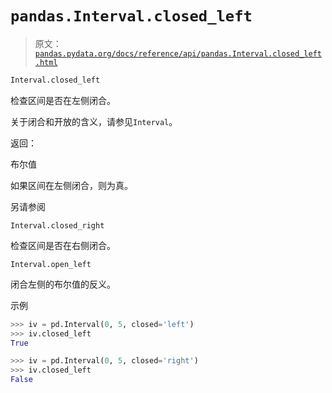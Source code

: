 # `pandas.Interval.closed_left`

> 原文：[`pandas.pydata.org/docs/reference/api/pandas.Interval.closed_left.html`](https://pandas.pydata.org/docs/reference/api/pandas.Interval.closed_left.html)

```py
Interval.closed_left
```

检查区间是否在左侧闭合。

关于闭合和开放的含义，请参见`Interval`。

返回：

布尔值

如果区间在左侧闭合，则为真。

另请参阅

`Interval.closed_right`

检查区间是否在右侧闭合。

`Interval.open_left`

闭合左侧的布尔值的反义。

示例

```py
>>> iv = pd.Interval(0, 5, closed='left')
>>> iv.closed_left
True 
```

```py
>>> iv = pd.Interval(0, 5, closed='right')
>>> iv.closed_left
False 
```

